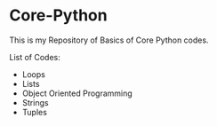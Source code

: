 # Core-Python
This is my Repository of Basics of Core Python codes. 
 
List of Codes:
- Loops
- Lists
- Object Oriented Programming
- Strings
- Tuples
